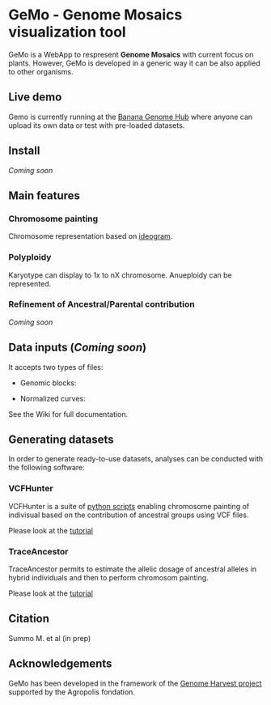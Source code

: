 # GeMo - Genome Mosaics visualization tool

GeMo is a WebApp to respresent **Genome Mosaics** with current focus on plants. However, GeMo is developed in a generic way it can be also applied to other organisms.


## Live demo
Gemo is currently running at the [Banana Genome Hub](https://banana-tools-genome-hub.southgreen.fr/gemo/) where anyone can upload its own data or test with pre-loaded datasets.

## Install

*Coming soon*

## Main features 

### Chromosome painting

Chromosome representation based on [ideogram](https://github.com/eweitz/ideogram).

### Polyploidy 

Karyotype can display to 1x to nX chromosome. Anueploidy can be represented.

### Refinement of Ancestral/Parental contribution

*Coming soon*


## Data inputs (*Coming soon*)

It accepts two types of files:

- Genomic blocks: 

- Normalized curves:

See the Wiki for full documentation.


## Generating datasets

In order to generate ready-to-use datasets, analyses can be conducted with the following software:

### VCFHunter

VCFHunter is a suite of [python scripts](https://github.com/SouthGreenPlatform/VcfHunter) enabling chromosome painting of indivisual based on the contribution of ancestral groups using VCF files.

Please look at the [tutorial](https://github.com/SouthGreenPlatform/VcfHunter/blob/master/turorial_painting_GEMO_visualization.md)

### TraceAncestor

TraceAncestor permits to estimate the allelic dosage of ancestral alleles in hybrid individuals and then to perform chromosom painting.

Please look at the [tutorial](https://github.com/SouthGreenPlatform/TraceAncestor_gemo)  
## Citation

Summo M. et al (in prep)

## Acknowledgements

GeMo has been developed in the framework of the [Genome Harvest project](https://www.genomeharvest.fr) supported by the Agropolis fondation.

